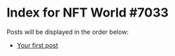 # Index for NFT World #7033
Posts will be displayed in the order below:

- [Your first post](./001-first.md)

